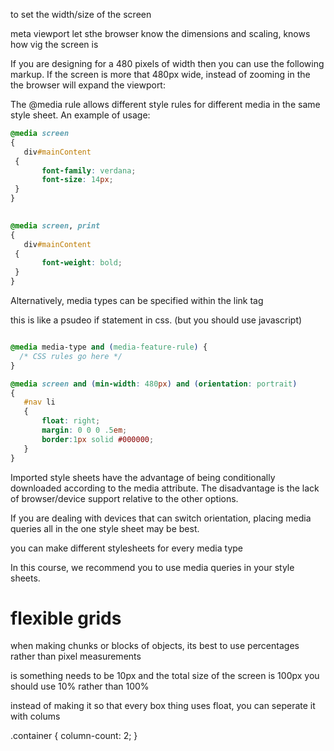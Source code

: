 to set the width/size of the screen
<meta name="viewport" content="width=device-width, initial-scale=1.0, maximum-scale=1" />

meta viewport let sthe browser know the dimensions and scaling, knows how vig the screen is

If you are designing for a  480 pixels of width then you can use the following markup.  If the screen is more that 480px wide,  instead of zooming in the the browser will expand the viewport:

<meta name="viewport" content="width=480, initial-scale=1">

The @media rule allows different style rules for different media in the same style sheet. An example of usage:
```css
@media screen
{
   div#mainContent
 {
       font-family: verdana;
       font-size: 14px;
 }
}

 
@media screen, print
{
   div#mainContent
 {
       font-weight: bold;
 }
}
```

Alternatively, media types can be specified within the link tag

<link rel="stylesheet" media="screen" href="style320.css"/>


this is like a psudeo if statement in css. (but you should use javascript)
```css

@media media-type and (media-feature-rule) {
  /* CSS rules go here */
}

@media screen and (min-width: 480px) and (orientation: portrait)
{
   #nav li
   {
       float: right;
       margin: 0 0 0 .5em;
       border:1px solid #000000;
   }
}
```

<link rel="stylesheet" media="screen and (max-device-width: 800px)" href="style768.css"/>

Imported style sheets have the advantage of being conditionally downloaded according to the media attribute. The disadvantage is the lack of browser/device support relative to the other options. 

If you are dealing with devices that can switch orientation, placing media queries all in the one style sheet may be best.

you can make different stylesheets for every media type


In this course, we recommend you to use media queries in your style sheets.

# flexible grids	
when making chunks or blocks of objects, its best to use percentages rather than pixel measurements


is something needs to be 10px and the total size of the screen is 100px you should use 10% rather than 100%


instead of making it so that every box thing uses float, you can seperate it with colums

.container
 { 
 column-count: 2;
 } 

